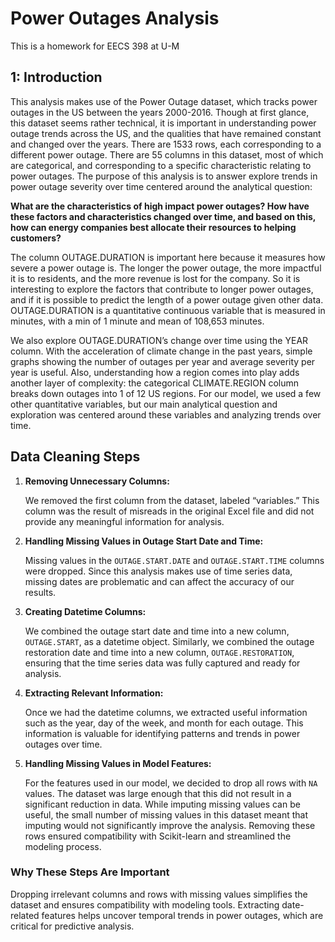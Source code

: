 # Power Outages Analysis
This is a homework for EECS 398 at U-M 

## 1: Introduction
This analysis makes use of the Power Outage dataset, which tracks power outages in the US between the years 2000-2016. Though at first glance, this dataset seems rather technical, it is important in understanding power outage trends across the US, and the qualities that have remained constant and changed over the years. There are 1533 rows, each corresponding to a different power outage. There are 55 columns in this dataset, most of which are categorical, and corresponding to a specific characteristic relating to power outages. 
	The purpose of this analysis is to answer explore trends in power outage severity over time centered around the analytical question: 
	
 **What are the characteristics of high impact power outages? How have these factors and characteristics changed over time, and based on this, how can energy companies best allocate their resources to helping customers?**
 
The column OUTAGE.DURATION is important here because it measures how severe a power outage is. The longer the power outage, the more impactful it is to residents, and the more revenue is lost for the company. So it is interesting to explore the factors that contribute to longer power outages, and if it is possible to predict the length of a power outage given other data. OUTAGE.DURATION is a quantitative continuous variable that is measured in minutes, with a min of 1 minute and mean of 108,653 minutes. 

We also explore OUTAGE.DURATION’s change over time using the YEAR column. With the acceleration of climate change in the past years, simple graphs showing the number of outages per year and average severity per year is useful. Also, understanding how a region comes into play adds another layer of complexity: the categorical CLIMATE.REGION column breaks down outages into 1 of 12 US regions. For our model, we used a few other quantitative variables, but our main analytical question and exploration was centered around these variables and analyzing trends over time. 

  <h2>Data Cleaning Steps</h2>
  <ol>
    <li>
      <strong>Removing Unnecessary Columns:</strong>
      <p>We removed the first column from the dataset, labeled “variables.” This column was the result of misreads in the original Excel file and did not provide any meaningful information for analysis.</p>
    </li>
    <li>
      <strong>Handling Missing Values in Outage Start Date and Time:</strong>
      <p>Missing values in the <code>OUTAGE.START.DATE</code> and <code>OUTAGE.START.TIME</code> columns were dropped. Since this analysis makes use of time series data, missing dates are problematic and can affect the accuracy of our results.</p>
    </li>
    <li>
      <strong>Creating Datetime Columns:</strong>
      <p>We combined the outage start date and time into a new column, <code>OUTAGE.START</code>, as a datetime object. Similarly, we combined the outage restoration date and time into a new column, <code>OUTAGE.RESTORATION</code>, ensuring that the time series data was fully captured and ready for analysis.</p>
    </li>
    <li>
      <strong>Extracting Relevant Information:</strong>
      <p>Once we had the datetime columns, we extracted useful information such as the year, day of the week, and month for each outage. This information is valuable for identifying patterns and trends in power outages over time.</p>
    </li>
    <li>
      <strong>Handling Missing Values in Model Features:</strong>
      <p>For the features used in our model, we decided to drop all rows with <code>NA</code> values. The dataset was large enough that this did not result in a significant reduction in data. While imputing missing values can be useful, the small number of missing values in this dataset meant that imputing would not significantly improve the analysis. Removing these rows ensured compatibility with Scikit-learn and streamlined the modeling process.</p>
    </li>
  </ol>
  <h3>Why These Steps Are Important</h3>
  <p>Dropping irrelevant columns and rows with missing values simplifies the dataset and ensures compatibility with modeling tools. Extracting date-related features helps uncover temporal trends in power outages, which are critical for predictive analysis.</p>
</section>
